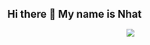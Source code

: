 ## Hi there 👋 My name is Nhat

<!--- ------------------------------------------------------------------------------------------------------------------------------------------------------ -->
<!--- -- Custom Designed Banner ---------------------------------------------------------------------------------------------------------------------------- -->
<!--- ------------------------------------------------------------------------------------------------------------------------------------------------------ -->

<p align="center">
  <a href="https://skillicons.dev">
    <img src="https://skillicons.dev/icons?i=CS,dotnet,react,azure,kubernetes,docker" />
  </a>
</p>

<!--- ------------------------------------------------------------------------------------------------------------------------------------------------------ -->
<!--- -- Visitor Badge + Links ----------------------------------------------------------------------------------------------------------------------------- -->
<!--- ------------------------------------------------------------------------------------------------------------------------------------------------------ -->

<!--- ------------------------------------------------------------------------------------------------------------------------------------------------------ -->
<!--- -- About ME  --------------------------------------------------------------------------------------------------------------------------------------- -->
<!--- ------------------------------------------------------------------------------------------------------------------------------------------------------ -->
